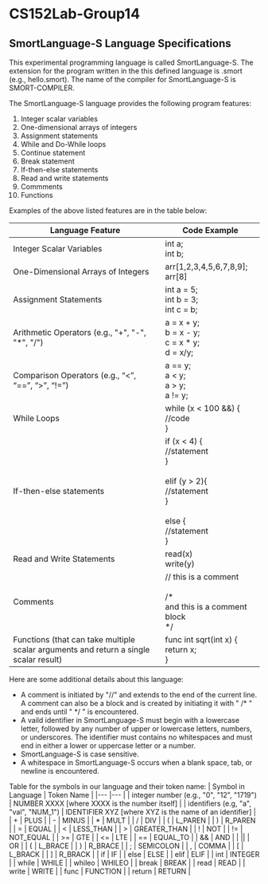 # CS152Lab-Group14
## SmortLanguage-S Language Specifications
This experimental programming language is called SmortLanguage-S. The extension for the program written in the this defined language is .smort (e.g., hello.smort). The name of the compiler for SmortLanguage-S is SMORT-COMPILER.

The SmortLanguage-S language provides the following program features:
  1. Integer scalar variables
  2. One-dimensional arrays of integers
  3. Assignment statements
  4. While and Do-While loops
  5. Continue statement
  6. Break statement
  7. If-then-else statements
  8. Read and write statements
  9. Commments
  10. Functions

Examples of the above listed features are in the table below:

| Language Feature | Code Example |
| --- | --- |
| Integer Scalar Variables | int a;<br>int b;|
| One-Dimensional Arrays of Integers | arr[1,2,3,4,5,6,7,8,9];<br> arr[8] |
| Assignment Statements | int a = 5;<br>int b = 3;<br>int c = b;|
| Arithmetic Operators (e.g., "+", "-", "*", "/") | a = x + y;<br>b = x - y;<br>c = x * y;<br>d = x/y; |
| Comparison Operators (e.g., “<”, “==”, “>”, “!=”) | a == y;<br>a < y;<br>a > y;<br>a != y; |
| While Loops | while (x < 100 &&) {<br>//code<br>} |
| If-then-else statements | if (x < 4) {<br> //statement<br>}<br><br>elif (y > 2){<br>  //statement<br>}<br><br>else {<br> //statement<br>} |
| Read and Write Statements | read(x)<br>write(y)<br> |
| Comments | // this is a comment<br><br>/* <br>and this is a comment block<br> */ |
| Functions (that can take multiple scalar arguments and return a single scalar result) | func int sqrt(int x) {<br> return x;<br>} |

Here are some additional details about this language:
  - A comment is initiated by "//" and extends to the end of the current line. A comment can also be a block and is created by initiating it with " /* " and ends until " */ " is encountered.
  - A vaild identifier in SmortLanguage-S must begin with a lowercase letter, followed by any number of upper or lowercase letters, numbers, or underscores. The identifier must contains no whitespaces and must end in either a lower or uppercase letter or a number.
  - SmortLanguage-S is case sensitive. 
  - A whitespace in SmortLanguage-S occurs when a blank space, tab, or newline is encountered. 

Table for the symbols in our language and their token name:
|  Symbol in Language 	|  Token Name 	|
|---	|---	|
| integer number (e.g., "0", "12", "1719")  	| NUMBER XXXX [where XXXX is the number itself]  	|
| identifiers (e.g, "a", "val", "NUM_1")  	| IDENTIFIER XYZ [where XYZ is the name of an identifier]  	|
| +  	| PLUS  	|
| -  	| MINUS  	|
| * 	| MULT  	|
| /  	| DIV  	|
| (  	| L_PAREN  	|
| )  	| R_PAREN  	|
| =  	| EQUAL  	|
| <  	| LESS_THAN  	|
| >  	| GREATER_THAN  	|
| !  	| NOT  	|
| !=  	| NOT_EQUAL  	|
| >=  	| GTE  	|
| <=  	| LTE  	|
| ==  	| EQUAL_TO |
| &&  	| AND |
| \|\|  	| OR |
| {  	| L_BRACE  	|
| }  	| R_BRACE  	|
| ;  	| SEMICOLON  	|
| ,  	| COMMA  	|
| [  	| L_BRACK  	|
| ]  	| R_BRACK  	|
| if  	| IF  	|
| else  	| ELSE  	|
| elif  	| ELIF  	|
| int  	| INTEGER  	|
| while  	| WHILE  	|
| whileo  	| WHILEO  	|
| break  	| BREAK  	|
| read  	| READ  	|
| write  	| WRITE  	|
| func  	| FUNCTION  |
| return  	| RETURN  	|
